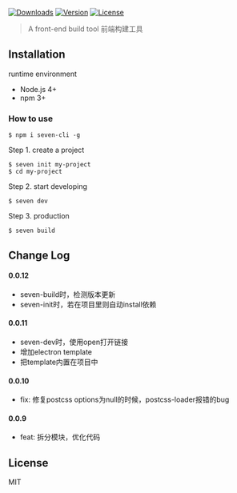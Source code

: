 <p>
  <a href="https://www.npmjs.com/package/seven-cli"><img src="https://img.shields.io/npm/dm/seven-cli.svg" alt="Downloads"></a>
  <a href="https://www.npmjs.com/package/seven-cli"><img src="https://img.shields.io/npm/v/seven-cli.svg" alt="Version"></a>
  <a href="https://www.npmjs.com/package/seven-cli"><img src="https://img.shields.io/npm/l/seven-cli.svg" alt="License"></a>
</p>

> A front-end build tool 前端构建工具

## Installation

runtime environment
- Node.js 4+
- npm 3+

### How to use
```shell
$ npm i seven-cli -g
```

Step 1. create a project
```shell
$ seven init my-project
$ cd my-project
```

Step 2. start developing
```shell
$ seven dev
```

Step 3. production
```shell
$ seven build
```

## Change Log

#### 0.0.12
* seven-build时，检测版本更新
* seven-init时，若在项目里则自动install依赖

#### 0.0.11
* seven-dev时，使用open打开链接
* 增加electron template
* 把template内置在项目中

#### 0.0.10
* fix: 修复postcss options为null的时候，postcss-loader报错的bug

#### 0.0.9
* feat: 拆分模块，优化代码

## License
MIT
